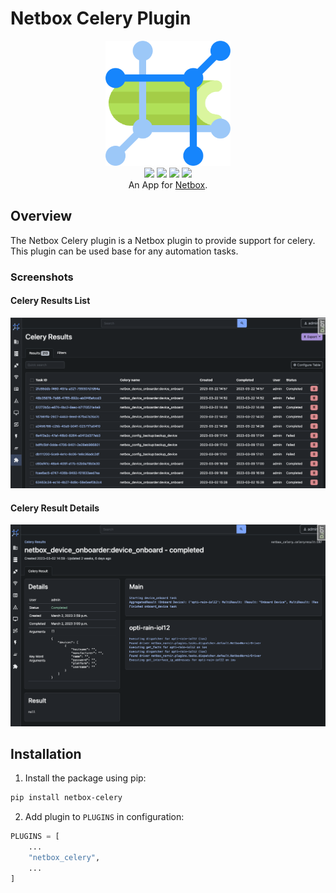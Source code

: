 # Netbox Celery Plugin

<p align="center">
  <img src="https://raw.githubusercontent.com/opticore/netbox-celery/main/docs/images/netbox_celery.png" class="logo" height="200px">
  <br>
  <a href="https://github.com/opticore/netbox-celery/actions"><img src="https://github.com/opticore/netbox-celery/actions/workflows/ci_integration.yml/badge.svg?branch=main"></a>
  <a href=""><img src="https://readthedocs.org/projects/netbox-celery/badge/"></a>
  <a href="https://pypi.org/project/netbox-celery/"><img src="https://img.shields.io/pypi/v/netbox-celery"></a>
  <a href="https://pypi.org/project/netbox-celery/"><img src="https://img.shields.io/pypi/dm/netbox-celery"></a>
  <br>
  An App for <a href="https://github.com/netbox-community/netbox">Netbox</a>.
</p>

## Overview

The Netbox Celery plugin is a Netbox plugin to provide support for celery. This plugin can be used base for any automation tasks.

### Screenshots

#### Celery Results List

![Overview](https://raw.githubusercontent.com/opticore/netbox-celery/main/docs/images/screenshot_celery_list.png)

#### Celery Result Details

![Overview](https://raw.githubusercontent.com/opticore/netbox-celery/main/docs/images/screenshot_celery_details.png)

## Installation

1. Install the package using pip:

``` bash
pip install netbox-celery
```

2. Add plugin to `PLUGINS` in configuration:

``` python
PLUGINS = [
    ...
    "netbox_celery",
    ...
]
```
